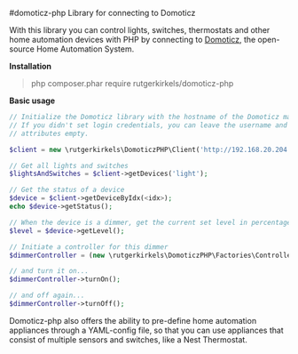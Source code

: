 #domoticz-php
Library for connecting to Domoticz

With this library you can control lights, switches, thermostats and other home automation devices with PHP by connecting to [Domoticz](http://domoticz.com), the open-source Home Automation System.

**Installation**
> php composer.phar require rutgerkirkels/domoticz-php

**Basic usage**

```php
// Initialize the Domoticz library with the hostname of the Domoticz machine.
// If you didn't set login credentials, you can leave the username and password
// attributes empty.

$client = new \rutgerkirkels\DomoticzPHP\Client('http://192.168.20.204:8080');

// Get all lights and switches
$lightsAndSwitches = $client->getDevices('light');

// Get the status of a device
$device = $client->getDeviceByIdx(<idx>);
echo $device->getStatus();

// When the device is a dimmer, get the current set level in percentages (return false of not a dimmer)
$level = $device->getLevel();

// Initiate a controller for this dimmer
$dimmerController = (new \rutgerkirkels\DomoticzPHP\Factories\ControllerFactory($device))->get();

// and turn it on...
$dimmerController->turnOn();

// and off again...
$dimmerController->turnOff();
```
Domoticz-php also offers the ability to pre-define home automation appliances through a YAML-config file, so that you can use appliances that consist of multiple sensors and switches, like a Nest Thermostat.